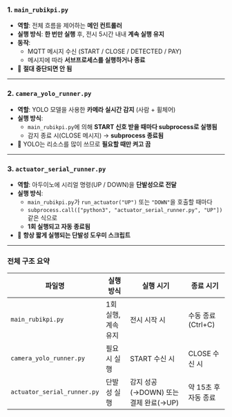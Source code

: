 ### 1. `main_rubikpi.py`

- **역할**: 전체 흐름을 제어하는 **메인 컨트롤러**
- **실행 방식**: **한 번만 실행** 후, 전시 5시간 내내 **계속 실행 유지**
- **동작**:
  - MQTT 메시지 수신 (START / CLOSE / DETECTED / PAY)
  - 메시지에 따라 **서브프로세스를 실행하거나 종료**
- 📌 **절대 중단되면 안 됨**

------

### 2. `camera_yolo_runner.py`

- **역할**: YOLO 모델을 사용한 **카메라 실시간 감지** (사람 + 휠체어)
- **실행 방식**:
  - `main_rubikpi.py`에 의해 **START 신호 받을 때마다 subprocess로 실행됨**
  - 감지 종료 시(CLOSE 메시지) → **subprocess 종료됨**
- 📌 YOLO는 리소스를 많이 쓰므로 **필요할 때만 켜고 끔**

------

### 3. `actuator_serial_runner.py`

- **역할**: 아두이노에 시리얼 명령(UP / DOWN)을 **단발성으로 전달**
- **실행 방식**:
  - `main_rubikpi.py`가 `run_actuator("UP")` 또는 `"DOWN"`을 호출할 때마다
  - `subprocess.call(["python3", "actuator_serial_runner.py", "UP"])` 같은 식으로
  - **1회 실행되고 자동 종료됨**
- 📌 **항상 짧게 실행되는 단발성 도우미 스크립트**

------

### 전체 구조 요약

| 파일명                      | 실행 방식           | 실행 시기                            | 종료 시기            |
| --------------------------- | ------------------- | ------------------------------------ | -------------------- |
| `main_rubikpi.py`           | 1회 실행, 계속 유지 | 전시 시작 시                         | 수동 종료 (Ctrl+C)   |
| `camera_yolo_runner.py`     | 필요 시 실행        | START 수신 시                        | CLOSE 수신 시        |
| `actuator_serial_runner.py` | 단발성 실행         | 감지 성공(→DOWN) 또는 결제 완료(→UP) | 약 15초 후 자동 종료 |